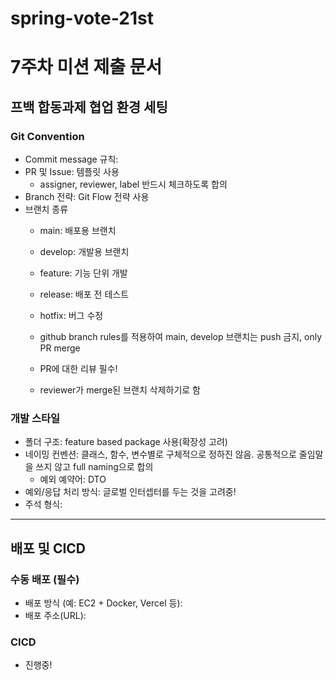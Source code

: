 # spring-vote-21st
# 7주차 미션 제출 문서

## 프백 합동과제 협업 환경 세팅

### Git Convention
- Commit message 규칙:
- PR 및 Issue: 템플릿 사용
  - assigner, reviewer, label 반드시 체크하도록 합의
- Branch 전략: Git Flow 전략 사용
- 브랜치 종류
    - main: 배포용 브랜치
    - develop: 개발용 브랜치
    - feature: 기능 단위 개발
    - release: 배포 전 테스트
    - hotfix: 버그 수정
  
    - github branch rules를 적용하여 main, develop 브랜치는 push 금지, only PR merge
    - PR에 대한 리뷰 필수!
    - reviewer가 merge된 브랜치 삭제하기로 함


###  개발 스타일
- 폴더 구조: feature based package 사용(확장성 고려)
- 네이밍 컨벤션: 클래스, 함수, 변수별로 구체적으로 정하진 않음. 공통적으로 줄임말을 쓰지 않고 full naming으로 합의
    - 예외 예약어: DTO
- 예외/응답 처리 방식: 글로벌 인터셉터를 두는 것을 고려중! 
- 주석 형식:

---


## 배포 및 CICD

### 수동 배포 (필수)
- 배포 방식 (예: EC2 + Docker, Vercel 등):
- 배포 주소(URL):

###  CICD
- 진행중!

